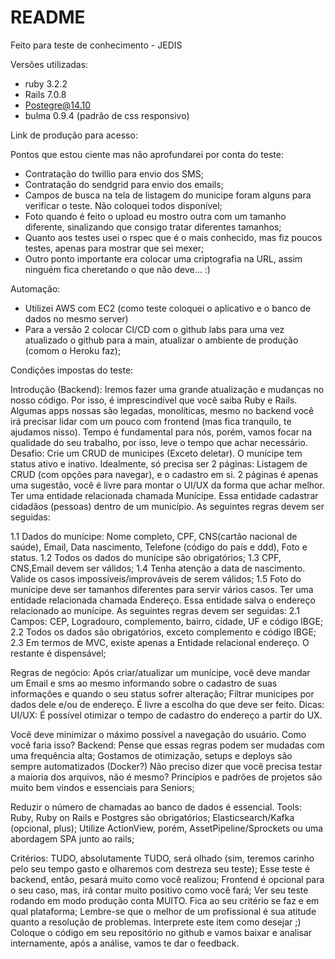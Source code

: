 # README

Feito para teste de conhecimento - JEDIS

Versões utilizadas:
- ruby 3.2.2
- Rails 7.0.8
- Postegre@14.10
- bulma 0.9.4 (padrão de css responsivo)


Link de produção para acesso:

Pontos que estou ciente mas não aprofundarei por conta do teste:
- Contratação do twillio para envio dos SMS;
- Contratação do sendgrid para envio dos emails;
- Campos de busca na tela de listagem do municipe foram alguns para verificar o teste. Não coloquei todos disponível;
- Foto quando é feito o upload eu mostro outra com um tamanho diferente, sinalizando que consigo tratar diferentes tamanhos;
- Quanto aos testes usei o rspec que é o mais conhecido, mas fiz poucos testes, apenas para mostrar que sei mexer;
- Outro ponto importante era colocar uma criptografia na URL, assim ninguém fica cheretando o que não deve... :)


Automação:
- Utilizei AWS com EC2 (como teste coloquei o aplicativo e o banco de dados no mesmo server)
- Para a versão 2 colocar CI/CD com o github labs para uma vez atualizado o github para a main, atualizar o ambiente de produção (comom o Heroku faz);






Condições impostas do teste:

Introdução (Backend): Iremos fazer uma grande atualização e mudanças no nosso código. Por isso, é imprescindível que você saiba Ruby e Rails. Algumas apps nossas são legadas, monolíticas, mesmo no backend você irá precisar lidar com um pouco com frontend (mas fica tranquilo, te ajudamos nisso). Tempo é fundamental para nós, porém, vamos focar na qualidade do seu trabalho, por isso, leve o tempo que achar necessário. Desafio: Crie um CRUD de municipes (Exceto deletar). O munícipe tem status ativo e inativo. Idealmente, só precisa ser 2 páginas: Listagem de CRUD (com opções para navegar), e o cadastro em si. 2 páginas é apenas uma sugestão, você é livre para montar o UI/UX da forma que achar melhor. Ter uma entidade relacionada chamada Munícipe. Essa entidade cadastrar cidadãos (pessoas) dentro de um município. As seguintes regras devem ser seguidas:

1.1 Dados do munícipe: Nome completo, CPF, CNS(cartão nacional de saúde), Email, Data nascimento, Telefone (código do país e ddd), Foto e status. 1.2 Todos os dados do munícipe são obrigatórios; 1.3 CPF, CNS,Email devem ser válidos; 1.4 Tenha atenção a data de nascimento. Valide os casos impossíveis/improváveis de serem válidos; 1.5 Foto do munícipe deve ser tamanhos diferentes para servir vários casos. Ter uma entidade relacionada chamada Endereço. Essa entidade salva o endereço relacionado ao munícipe. As seguintes regras devem ser seguidas: 2.1 Campos: CEP, Logradouro, complemento, bairro, cidade, UF e código IBGE; 2.2 Todos os dados são obrigatórios, exceto complemento e código IBGE; 2.3 Em termos de MVC, existe apenas a Entidade relacional endereço. O restante é dispensável;

Regras de negócio: Após criar/atualizar um munícipe, você deve mandar um Email e sms ao mesmo informando sobre o cadastro de suas informações e quando o seu status sofrer alteração; Filtrar municipes por dados dele e/ou de endereço. É livre a escolha do que deve ser feito. Dicas: UI/UX: É possível otimizar o tempo de cadastro do endereço a partir do UX.

Você deve minimizar o máximo possível a navegação do usuário. Como você faria isso? Backend: Pense que essas regras podem ser mudadas com uma frequência alta; Gostamos de otimização, setups e deploys são sempre automatizados (Docker?) Não preciso dizer que você precisa testar a maioria dos arquivos, não é mesmo? Princípios e padrões de projetos são muito bem vindos e essenciais para Seniors;

Reduzir o número de chamadas ao banco de dados é essencial. Tools: Ruby, Ruby on Rails e Postgres são obrigatórios; Elasticsearch/Kafka (opcional, plus); Utilize ActionView, porém, AssetPipeline/Sprockets ou uma abordagem SPA junto ao rails;

Critérios: TUDO, absolutamente TUDO, será olhado (sim, teremos carinho pelo seu tempo gasto e olharemos com destreza seu teste); Esse teste é backend, então, pesará muito como você realizou; Frontend é opcional para o seu caso, mas, irá contar muito positivo como você fará; Ver seu teste rodando em modo produção conta MUITO. Fica ao seu critério se faz e em qual plataforma; Lembre-se que o melhor de um profissional é sua atitude quanto a resolução de problemas. Interprete este item como desejar ;) Coloque o código em seu repositório no github e vamos baixar e analisar internamente, após a análise, vamos te dar o feedback.